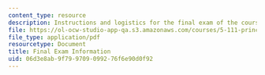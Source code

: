 ```yaml
---
content_type: resource
description: Instructions and logistics for the final exam of the course.
file: https://ol-ocw-studio-app-qa.s3.amazonaws.com/courses/5-111-principles-of-chemical-science-fall-2008/06d3e8ab9f799709099276f6e90d0f92_finalinfo.pdf
file_type: application/pdf
resourcetype: Document
title: Final Exam Information
uid: 06d3e8ab-9f79-9709-0992-76f6e90d0f92
---
```

